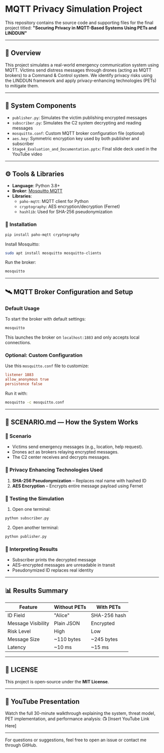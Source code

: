 # MQTT Privacy Simulation Project

This repository contains the source code and supporting files for the final project titled:
**"Securing Privacy in MQTT-Based Systems Using PETs and LINDDUN"**

---

## 📌 Overview
This project simulates a real-world emergency communication system using MQTT. Victims send distress messages through drones (acting as MQTT brokers) to a Command & Control system. We identify privacy risks using the LINDDUN framework and apply privacy-enhancing technologies (PETs) to mitigate them.

---

## 🧩 System Components
- `publisher.py`: Simulates the victim publishing encrypted messages
- `subscriber.py`: Simulates the C2 system decrypting and reading messages
- `mosquitto.conf`: Custom MQTT broker configuration file (optional)
- `aes.key`: Symmetric encryption key used by both publisher and subscriber
- `Stage4_Evaluation_and_Documentation.pptx`: Final slide deck used in the YouTube video

---

## ⚙️ Tools & Libraries
- **Language**: Python 3.8+
- **Broker**: [Mosquitto MQTT](https://mosquitto.org/)
- **Libraries**:
  - `paho-mqtt`: MQTT client for Python
  - `cryptography`: AES encryption/decryption (Fernet)
  - `hashlib`: Used for SHA-256 pseudonymization

### 🔧 Installation
```bash
pip install paho-mqtt cryptography
```
Install Mosquitto:
```bash
sudo apt install mosquitto mosquitto-clients
```
Run the broker:
```bash
mosquitto
```

---

## 🛰️ MQTT Broker Configuration and Setup

### Default Usage
To start the broker with default settings:
```bash
mosquitto
```
This launches the broker on `localhost:1883` and only accepts local connections.

### Optional: Custom Configuration
Use this `mosquitto.conf` file to customize:
```conf
listener 1883
allow_anonymous true
persistence false
```
Run it with:
```bash
mosquitto -c mosquitto.conf
```

---

## 📜 SCENARIO.md — How the System Works

### 💬 Scenario
- Victims send emergency messages (e.g., location, help request).
- Drones act as brokers relaying encrypted messages.
- The C2 center receives and decrypts messages.

### 🔐 Privacy Enhancing Technologies Used
1. **SHA-256 Pseudonymization** – Replaces real name with hashed ID
2. **AES Encryption** – Encrypts entire message payload using Fernet

### 🧪 Testing the Simulation
1. Open one terminal:
```bash
python subscriber.py
```
2. Open another terminal:
```bash
python publisher.py
```

### 🧠 Interpreting Results
- Subscriber prints the decrypted message
- AES-encrypted messages are unreadable in transit
- Pseudonymized ID replaces real identity

---

## 📊 Results Summary
| Feature            | Without PETs | With PETs     |
|--------------------|---------------|----------------|
| ID Field          | "Alice"       | SHA-256 hash   |
| Message Visibility| Plain JSON    | Encrypted      |
| Risk Level        | High          | Low            |
| Message Size      | ~110 bytes    | ~245 bytes     |
| Latency           | ~10 ms        | ~15 ms         |

---

## 📂 LICENSE
This project is open-source under the **MIT License**.

---

## 🎥 YouTube Presentation
Watch the full 30-minute walkthrough explaining the system, threat model, PET implementation, and performance analysis:
📺 [Insert YouTube Link Here]

---

For questions or suggestions, feel free to open an issue or contact me through GitHub.
